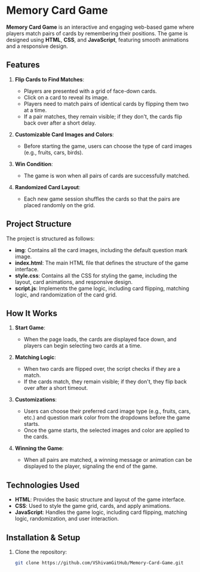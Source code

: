 # Memory Card Game

**Memory Card Game** is an interactive and engaging web-based game where players match pairs of cards by remembering their positions. The game is designed using **HTML**, **CSS**, and **JavaScript**, featuring smooth animations and a responsive design.

## Features

1. **Flip Cards to Find Matches**:
   - Players are presented with a grid of face-down cards.
   - Click on a card to reveal its image.
   - Players need to match pairs of identical cards by flipping them two at a time.
   - If a pair matches, they remain visible; if they don't, the cards flip back over after a short delay.

2. **Customizable Card Images and Colors**:
   - Before starting the game, users can choose the type of card images (e.g., fruits, cars, birds).

3. **Win Condition**:
   - The game is won when all pairs of cards are successfully matched.

4. **Randomized Card Layout**:
   - Each new game session shuffles the cards so that the pairs are placed randomly on the grid.


## Project Structure

The project is structured as follows:

- **img**: Contains all the card images, including the default question mark image.
- **index.html**: The main HTML file that defines the structure of the game interface.
- **style.css**: Contains all the CSS for styling the game, including the layout, card animations, and responsive design.
- **script.js**: Implements the game logic, including card flipping, matching logic, and randomization of the card grid.

## How It Works

1. **Start Game**:
   - When the page loads, the cards are displayed face down, and players can begin selecting two cards at a time.
   
2. **Matching Logic**:
   - When two cards are flipped over, the script checks if they are a match.
   - If the cards match, they remain visible; if they don't, they flip back over after a short timeout.

3. **Customizations**:
   - Users can choose their preferred card image type (e.g., fruits, cars, etc.) and question mark color from the dropdowns before the game starts.
   - Once the game starts, the selected images and color are applied to the cards.

4. **Winning the Game**:
   - When all pairs are matched, a winning message or animation can be displayed to the player, signaling the end of the game.

## Technologies Used

- **HTML**: Provides the basic structure and layout of the game interface.
- **CSS**: Used to style the game grid, cards, and apply animations.
- **JavaScript**: Handles the game logic, including card flipping, matching logic, randomization, and user interaction.

## Installation & Setup

1. Clone the repository:
   ```bash
   git clone https://github.com/VShivamGitHub/Memory-Card-Game.git